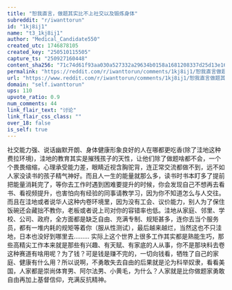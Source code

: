 ```yaml
---
title: "恕我直言，做题其实比不上社交以及锻炼身体"
subreddit: "r/iwanttorun"
id: "1kj8ij1"
name: "t3_1kj8ij1"
author: "Medical_Candidate550"
created_utc: 1746878105
created_key: "250510115505"
capture_ts: "250927160448"
content_sha256: "71c74d61f93aa030a527332a29634b0158a1681208337d25d13e166de2576bab"
permalink: "https://reddit.com/r/iwanttorun/comments/1kj8ij1/恕我直言做题其实比不上社交以及锻炼身体/"
url: "https://www.reddit.com/r/iwanttorun/comments/1kj8ij1/恕我直言做题其实比不上社交以及锻炼身体/"
domain: "self.iwanttorun"
ups: 110
upvote_ratio: 0.9
num_comments: 44
link_flair_text: "讨论"
link_flair_css_class: ""
over_18: false
is_self: true
---
```


社交能力强、说话幽默开朗、身体健康形象良好的人在哪都更吃香(除了洼地这种费拉环境)，洼地的教育其实是摧残孩子的天性，让他们除了做题啥都不会，一个个畏畏缩缩，心理承受能力差，眼睛近视含胸驼背，连正常交流都做不到，远不如人家没读书的孩子精气神好。而且人一生的能量就那么多，读书时书本盯多了提前把能量消耗完了，等你去工作时遇到困难要提升的时候，你会发现自己不想再去看书、看视频提升，也害怕向有经验的同事请教学习，因为你不知道怎么与人交往。
而且在洼地或者说华人这种内卷环境里，因为没有工会、议价能力，别人为了保住饭碗还会藏拙不教你，老板或者说上司对你的容错率也低。洼地从家庭、邻里、学校、公司、政府，全方面都是缺乏自由、充满专制、规矩甚多，连你去当个服务员，都有一堆内耗的规矩等着你（服从性测试），最后越来越烂，当然这也不只洼地，日本也没好到哪里去………
实际上这个世界上很多工作其实都是熟能生巧，那些高精尖工作本来就是那些有兴趣、有天赋、有家底的人从事，你不是那块料去卷这种赛道有啥用呢？为了钱？可是钱是赚不完的，一切向钱看，牺牲了自己的家庭、健康有什么用？所以说啊，不勇敢失去自由的后果就是沦为科举奴隶，看看美国，人家都是崇尚体育男、阿尔法男、小黄毛，为什么？人家就是比你做题家勇敢自由再加上基督信仰，充满反抗精神。
